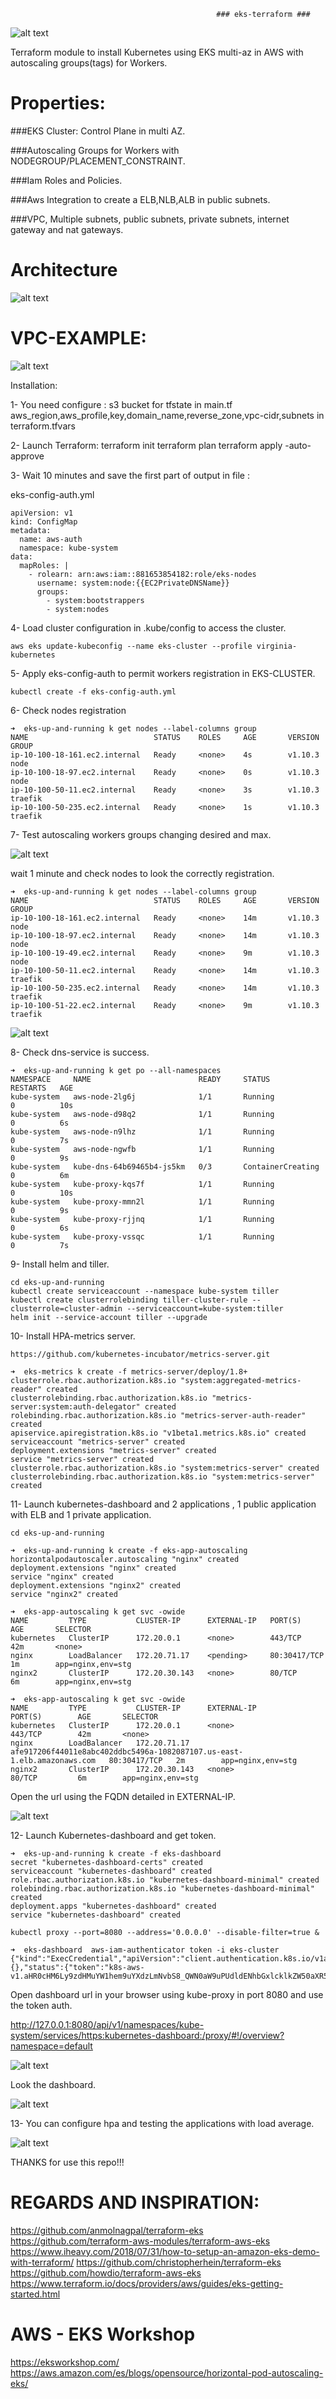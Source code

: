                                                   ### eks-terraform ###
                                                     
                                                     
![alt text](https://raw.githubusercontent.com/nightmareze1/eks-terraform/master/img/amazon-eks-logo.png)


Terraform module to install Kubernetes using EKS multi-az in AWS with autoscaling groups(tags) for Workers.

# Properties:
###EKS Cluster: Control Plane in multi AZ.

###Autoscaling Groups for Workers with NODEGROUP/PLACEMENT_CONSTRAINT.

###Iam Roles and Policies.

###Aws Integration to create a ELB,NLB,ALB in public subnets.

###VPC, Multiple subnets, public subnets, private subnets, internet gateway and nat gateways.

# Architecture

![alt text](https://raw.githubusercontent.com/nightmareze1/eks-terraform/master/img/eks-art.png)

# VPC-EXAMPLE:
![alt text](https://raw.githubusercontent.com/nightmareze1/eks-terraform/master/img/vpc-example.png)

Installation:

1- You need configure :
s3 bucket for tfstate in main.tf
aws_region,aws_profile,key,domain_name,reverse_zone,vpc-cidr,subnets in terraform.tfvars

2- Launch Terraform:
terraform init 
terraform plan
terraform apply -auto-approve

3- Wait 10 minutes and save the first part of output in file :

eks-config-auth.yml
```
apiVersion: v1
kind: ConfigMap
metadata:
  name: aws-auth
  namespace: kube-system
data:
  mapRoles: |
    - rolearn: arn:aws:iam::881653854182:role/eks-nodes
      username: system:node:{{EC2PrivateDNSName}}
      groups:
        - system:bootstrappers
        - system:nodes
```

4- Load cluster configuration in .kube/config to access the cluster.

```
aws eks update-kubeconfig --name eks-cluster --profile virginia-kubernetes
```

5- Apply eks-config-auth to permit workers registration in EKS-CLUSTER.
```
kubectl create -f eks-config-auth.yml
```
6- Check nodes registration
```
➜  eks-up-and-running k get nodes --label-columns group
NAME                            STATUS    ROLES     AGE       VERSION   GROUP
ip-10-100-18-161.ec2.internal   Ready     <none>    4s        v1.10.3   node
ip-10-100-18-97.ec2.internal    Ready     <none>    0s        v1.10.3   node
ip-10-100-50-11.ec2.internal    Ready     <none>    3s        v1.10.3   traefik
ip-10-100-50-235.ec2.internal   Ready     <none>    1s        v1.10.3   traefik
```

7- Test autoscaling workers groups changing desired and max.

![alt text](https://raw.githubusercontent.com/nightmareze1/eks-terraform/master/img/asg-desired.png)

wait 1 minute and check nodes to look the correctly registration.

```
➜  eks-up-and-running k get nodes --label-columns group
NAME                            STATUS    ROLES     AGE       VERSION   GROUP
ip-10-100-18-161.ec2.internal   Ready     <none>    14m       v1.10.3   node
ip-10-100-18-97.ec2.internal    Ready     <none>    14m       v1.10.3   node
ip-10-100-19-49.ec2.internal    Ready     <none>    9m        v1.10.3   node
ip-10-100-50-11.ec2.internal    Ready     <none>    14m       v1.10.3   traefik
ip-10-100-50-235.ec2.internal   Ready     <none>    14m       v1.10.3   traefik
ip-10-100-51-22.ec2.internal    Ready     <none>    9m        v1.10.3   traefik
```

![alt text](https://raw.githubusercontent.com/nightmareze1/eks-terraform/master/img/asg-nodes.png)

8- Check dns-service is success. 
```
➜  eks-up-and-running k get po --all-namespaces
NAMESPACE     NAME                        READY     STATUS              RESTARTS   AGE
kube-system   aws-node-2lg6j              1/1       Running             0          10s
kube-system   aws-node-d98q2              1/1       Running             0          6s
kube-system   aws-node-n9lhz              1/1       Running             0          7s
kube-system   aws-node-ngwfb              1/1       Running             0          9s
kube-system   kube-dns-64b69465b4-js5km   0/3       ContainerCreating   0          6m
kube-system   kube-proxy-kqs7f            1/1       Running             0          10s
kube-system   kube-proxy-mmn2l            1/1       Running             0          9s
kube-system   kube-proxy-rjjnq            1/1       Running             0          6s
kube-system   kube-proxy-vssqc            1/1       Running             0          7s
```
9- Install helm and tiller.
```
cd eks-up-and-running
kubectl create serviceaccount --namespace kube-system tiller
kubectl create clusterrolebinding tiller-cluster-rule --clusterrole=cluster-admin --serviceaccount=kube-system:tiller
helm init --service-account tiller --upgrade
```

10- Install HPA-metrics server.
```
https://github.com/kubernetes-incubator/metrics-server.git

➜  eks-metrics k create -f metrics-server/deploy/1.8+
clusterrole.rbac.authorization.k8s.io "system:aggregated-metrics-reader" created
clusterrolebinding.rbac.authorization.k8s.io "metrics-server:system:auth-delegator" created
rolebinding.rbac.authorization.k8s.io "metrics-server-auth-reader" created
apiservice.apiregistration.k8s.io "v1beta1.metrics.k8s.io" created
serviceaccount "metrics-server" created
deployment.extensions "metrics-server" created
service "metrics-server" created
clusterrole.rbac.authorization.k8s.io "system:metrics-server" created
clusterrolebinding.rbac.authorization.k8s.io "system:metrics-server" created

```

11- Launch kubernetes-dashboard and 2 applications , 1 public application with ELB and 1 private application.

```
cd eks-up-and-running

➜  eks-up-and-running k create -f eks-app-autoscaling
horizontalpodautoscaler.autoscaling "nginx" created
deployment.extensions "nginx" created
service "nginx" created
deployment.extensions "nginx2" created
service "nginx2" created

➜  eks-app-autoscaling k get svc -owide
NAME         TYPE           CLUSTER-IP      EXTERNAL-IP   PORT(S)        AGE       SELECTOR
kubernetes   ClusterIP      172.20.0.1      <none>        443/TCP        42m       <none>
nginx        LoadBalancer   172.20.71.17    <pending>     80:30417/TCP   1m        app=nginx,env=stg
nginx2       ClusterIP      172.20.30.143   <none>        80/TCP         6m        app=nginx,env=stg

➜  eks-app-autoscaling k get svc -owide
NAME         TYPE           CLUSTER-IP      EXTERNAL-IP                                                               PORT(S)        AGE       SELECTOR
kubernetes   ClusterIP      172.20.0.1      <none>                                                                    443/TCP        42m       <none>
nginx        LoadBalancer   172.20.71.17    afe917206f44011e8abc402ddbc5496a-1082087107.us-east-1.elb.amazonaws.com   80:30417/TCP   2m        app=nginx,env=stg
nginx2       ClusterIP      172.20.30.143   <none>                                                                    80/TCP         6m        app=nginx,env=stg
```

Open the url using the FQDN detailed in EXTERNAL-IP. 

![alt text](https://raw.githubusercontent.com/nightmareze1/eks-terraform/master/img/app1.png)

12- Launch Kubernetes-dashboard and get token.
```
➜  eks-up-and-running k create -f eks-dashboard
secret "kubernetes-dashboard-certs" created
serviceaccount "kubernetes-dashboard" created
role.rbac.authorization.k8s.io "kubernetes-dashboard-minimal" created
rolebinding.rbac.authorization.k8s.io "kubernetes-dashboard-minimal" created
deployment.apps "kubernetes-dashboard" created
service "kubernetes-dashboard" created

kubectl proxy --port=8080 --address='0.0.0.0' --disable-filter=true &

➜  eks-dashboard  aws-iam-authenticator token -i eks-cluster
{"kind":"ExecCredential","apiVersion":"client.authentication.k8s.io/v1alpha1","spec":{},"status":{"token":"k8s-aws-v1.aHR0cHM6Ly9zdHMuYW1hem9uYXdzLmNvbS8_QWN0aW9uPUdldENhbGxlcklkZW50aXR5JlZlcnNpb249MjAxMS0wNi0xNSZYLUFtei1BbGdvcml0aG09QVdTNC1ITUFDLVNIQTI1NiZYLUFtei1DcmVkZW50aWFsPUFLSUFKR05UNlRRMk9WSE1CMldRJTJGMjAxODExMzAlMkZ1cy1lYXN0LTElMkZzdHMlMkZhd3M0X3JlcXVlc3QmWC1BbXotRGF0ZT0yMDE4MTEzMFQwMTU0NTZaJlgtQW16LUV4cGlyZXM9NjAmWC1BbXotU2lnbmVkSGVhZGVycz1ob3N0JTNCeC1rOHMtYXdzLWlkJlgtQW16LVNpZ25hdHVyZT1jNjBlNTljYzI2ZmY5MzIyMDJlZGYzMGRiODAzMzc5MzE4NjgwMjY3ZGQyMDNiYmE2NTBkM2I2NzBhOTM3OGQy"}}
```

Open dashboard url in your browser using kube-proxy in port 8080 and use the token auth.

http://127.0.0.1:8080/api/v1/namespaces/kube-system/services/https:kubernetes-dashboard:/proxy/#!/overview?namespace=default

![alt text](https://raw.githubusercontent.com/nightmareze1/eks-terraform/master/img/dash-token.png)

Look the dashboard.

![alt text](https://raw.githubusercontent.com/nightmareze1/eks-terraform/master/img/dask-kube.png)

13- You can configure hpa and testing the applications with load average.

![alt text](https://raw.githubusercontent.com/nightmareze1/eks-terraform/master/img/load.png)

THANKS for use this repo!!!

# REGARDS AND INSPIRATION:

https://github.com/anmolnagpal/terraform-eks
https://github.com/terraform-aws-modules/terraform-aws-eks
https://www.iheavy.com/2018/07/31/how-to-setup-an-amazon-eks-demo-with-terraform/
https://github.com/christopherhein/terraform-eks
https://github.com/howdio/terraform-aws-eks
https://www.terraform.io/docs/providers/aws/guides/eks-getting-started.html

# AWS - EKS Workshop
https://eksworkshop.com/
https://aws.amazon.com/es/blogs/opensource/horizontal-pod-autoscaling-eks/
